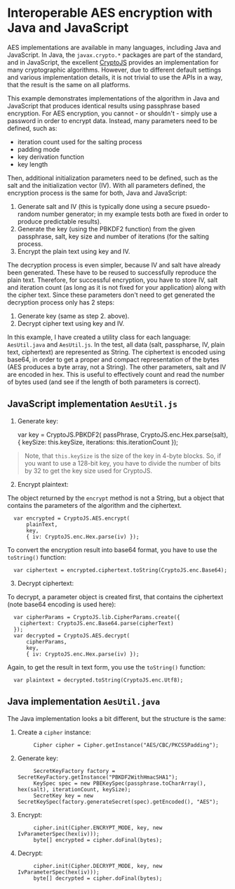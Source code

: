 Interoperable AES encryption with Java and JavaScript
=====================================================

AES implementations are available in many languages, including Java and JavaScript. In Java, the `javax.crypto.*` 
packages are part of the standard, and in JavaScript, the excellent [CryptoJS][1] provides an implementation for many 
cryptographic algorithms. However, due to different default settings and various implementation details, it is not 
trivial to use the APIs in a way, that the result is the same on all platforms.

This example demonstrates implementations of the algorithm in Java and JavaScript that produces identical results using
passphrase based encryption. For AES encryption, you cannot - or shouldn't - simply use a password in order to encrypt
data. Instead, many parameters need to be defined, such as:

* iteration count used for the salting process
* padding mode
* key derivation function
* key length

Then, additional initialization parameters need to be defined, such as the salt and the initialization vector (IV). With
all parameters defined, the encryption process is the same for both, Java and JavaScript:

1. Generate salt and IV (this is typically done using a secure psuedo-random number generator; in my example tests both
are fixed in order to produce predictable results).
2. Generate the key (using the PBKDF2 function) from the given passphrase, salt, key size and number of iterations (for
the salting process.
3. Encrypt the plain text using key and IV.

The decryption process is even simpler, because IV and salt have already been generated. These have to be reused to 
successfully reproduce the plain text. Therefore, for successful encryption, you have to store IV, salt and
iteration count (as long as it is not fixed for your application) along with the cipher text. Since these parameters 
don't need to get generated the decryption process only has 2 steps:

1.  Generate key (same as step 2. above).
2.  Decrypt cipher text using key and IV.

In this example, I have created a utility class for each language: `AesUtil.java` and `AesUtil.js`. In the test, all
data (salt, passpharse, IV, plain text, ciphertext) are represented as String. The ciphertext is encoded using base64,
in order to get a proper and compact representation of the bytes (AES produces a byte array, not a String). The other
parameters, salt and IV are encoded in hex. This is useful to effectively count and read the number of bytes used
(and see if the length of both parameters is correct).

## JavaScript implementation `AesUtil.js`

1. Generate key:

      var key = CryptoJS.PBKDF2(
          passPhrase, 
          CryptoJS.enc.Hex.parse(salt),
          { keySize: this.keySize, iterations: this.iterationCount });

> Note, that `this.keySize` is the size of the key in 4-byte blocks. So, if you want to use a 128-bit key, you have to 
divide the number of bits by 32 to get the key size used for CryptoJS.

2. Encrypt plaintext:

The object returned by the `encrypt` method is not a String, but a object that contains the parameters of the algorithm 
and the ciphertext.

      var encrypted = CryptoJS.AES.encrypt(
          plainText,
          key,
          { iv: CryptoJS.enc.Hex.parse(iv) });

To convert the encryption result into base64 format, you have to use the `toString()` function:

      var ciphertext = encrypted.ciphertext.toString(CryptoJS.enc.Base64);

3. Decrypt ciphertext:

To decrypt, a parameter object is created first, that contains the ciphertext (note base64 encoding is used here):

      var cipherParams = CryptoJS.lib.CipherParams.create({
        ciphertext: CryptoJS.enc.Base64.parse(cipherText)
      });
      var decrypted = CryptoJS.AES.decrypt(
          cipherParams,
          key,
          { iv: CryptoJS.enc.Hex.parse(iv) });

Again, to get the result in text form, you use the `toString()` function:

      var plaintext = decrypted.toString(CryptoJS.enc.Utf8);

## Java implementation `AesUtil.java`

The Java implementation looks a bit different, but the structure is the same:

1. Create a `cipher` instance:

            Cipher cipher = Cipher.getInstance("AES/CBC/PKCS5Padding");

2. Generate key:

            SecretKeyFactory factory = SecretKeyFactory.getInstance("PBKDF2WithHmacSHA1");
            KeySpec spec = new PBEKeySpec(passphrase.toCharArray(), hex(salt), iterationCount, keySize);
            SecretKey key = new SecretKeySpec(factory.generateSecret(spec).getEncoded(), "AES");

3. Encrypt:

            cipher.init(Cipher.ENCRYPT_MODE, key, new IvParameterSpec(hex(iv)));
            byte[] encrypted = cipher.doFinal(bytes);

4. Decrypt:

            cipher.init(Cipher.DECRYPT_MODE, key, new IvParameterSpec(hex(iv)));
            byte[] decrypted = cipher.doFinal(bytes);

 [1]: http://code.google.com/p/crypto-js
